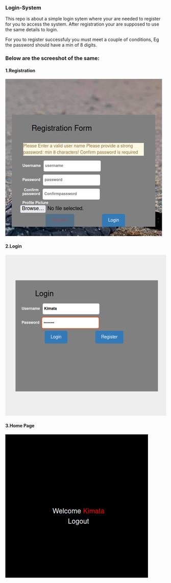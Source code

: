 ### Login-System
This repo is about a simple login sytem where your are needed to register for you to access the system. After registration your are supposed to use the same details to login.

For you to register successfuly you must meet a couple of conditions, Eg the password should have a min of 8 digits.

### Below are the screeshot of the same:
#### 1.Registration

<img src="screenshots/register.png" alt="">

#### 2.Login
<img src="screenshots/login.png" alt="">

#### 3.Home Page
<img src="screenshots/welcome.png" alt="">
